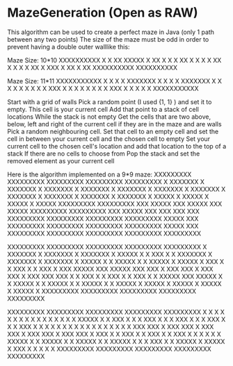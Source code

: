 # MazeGeneration (Open as RAW)

This algorithm can be used to create a perfect maze in Java (only 1 path between any two points)
The size of the maze must be odd in order to prevent having a double outer walllike this:

Maze Size: 10*10
XXXXXXXXXX
X     X XX
XXXXX X XX
X   X X XX
X X X X XX
X X X X XX
X XXX X XX
X       XX
XXXXXXXXXX
XXXXXXXXXX

Maze Size: 11*11
XXXXXXXXXXX
X X       X
X XXXXXXX X
X       X X
XXXXXXX X X
X   X   X X
X X X XXX X
X X X   X X
X X XXX X X
X X       X
XXXXXXXXXXX

Start with a grid of walls
Pick a random point (I used {1, 1} ) and set it to empty. This cell is your current cell
Add that point to a stack of cell locations
While the stack is not empty
  Get the cells that are two above, below, left and right of the current cell if they are in the maze and are walls
    Pick a random neighbouring cell. 
    Set that cell to an empty cell and set the cell in between your current cell and the chosen cell to empty
    Set your current cell to the chosen cell's location and add that location to the top of a stack
  If there are no cells to choose from
    Pop the stack and set the removed element as your current cell

Here is the algorithm implemented on a 9*9 maze: 
XXXXXXXXX   XXXXXXXXX   XXXXXXXXX   XXXXXXXXX   XXXXXXXXX
X XXXXXXX   X XXXXXXX   X XXXXXXX   X XXXXXXX   X XXXXXXX
X XXXXXXX   X XXXXXXX   X XXXXXXX   X XXXXXXX   X XXXXXXX
X XXXXXXX   X   XXXXX   X   XXXXX   X   XXXXX   X   XXXXX
XXXXXXXXX   XXXXXXXXX   XXX XXXXX   XXX XXXXX   XXX XXXXX
XXXXXXXXX   XXXXXXXXX   XXX XXXXX   XXX   XXX   XXX   XXX
XXXXXXXXX   XXXXXXXXX   XXXXXXXXX   XXXXXXXXX   XXXXX XXX
XXXXXXXXX   XXXXXXXXX   XXXXXXXXX   XXXXXXXXX   XXXXX XXX
XXXXXXXXX   XXXXXXXXX   XXXXXXXXX   XXXXXXXXX   XXXXXXXXX

XXXXXXXXX   XXXXXXXXX   XXXXXXXXX   XXXXXXXXX   XXXXXXXXX
X XXXXXXX   X XXXXXXX   X XXXXXXX   X XXXXX X   X XXX   X
X XXXXXXX   X XXXXXXX   X XXXXXXX   X XXXXX X   X XXXXX X
X   XXXXX   X   XXXXX   X   XXX X   X   XXX X   X   XXX X
XXX XXXXX   XXX XXXXX   XXX XXX X   XXX XXX X   XXX XXX X
XXX   XXX   XXX   X X   XXX   X X   XXX   X X   XXX   X X
XXXXX XXX   XXXXX X X   XXXXX X X   XXXXX X X   XXXXX X X
XXXXX   X   XXXXX   X   XXXXX   X   XXXXX   X   XXXXX   X
XXXXXXXXX   XXXXXXXXX   XXXXXXXXX   XXXXXXXXX   XXXXXXXXX

XXXXXXXXX   XXXXXXXXX   XXXXXXXXX   XXXXXXXXX   XXXXXXXXX
X X     X   X X     X   X X     X   X X     X   X X     X
X XXXXX X   X XXX X X   X XXX X X   X XXX X X   X XXX X X
X   XXX X   X   X X X   X   X X X   X   X X X   X   X X X
XXX XXX X   XXX XXX X   XXX XXX X   XXX XXX X   XXX XXX X
XXX   X X   XXX   X X   XXX   X X   XXX   X X   X X   X X
XXXXX X X   XXXXX X X   XXXXX X X   XXXXX X X   X XXX X X
XXXXX   X   XXXXX   X   XXX     X   X       X   X       X
XXXXXXXXX   XXXXXXXXX   XXXXXXXXX   XXXXXXXXX   XXXXXXXXX
